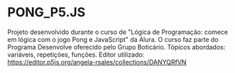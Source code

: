 # PONG_P5.JS

Projeto desenvolvido durante o curso de "Lógica de Programação: comece em lógica com o jogo Pong e JavaScript" da Alura. 
O curso faz parte do Programa Desenvolve oferecido pelo Grupo Boticário.
Tópicos abordados: variáveis, repetições, funções. 
Editor utilizado: https://editor.p5js.org/angela-rsales/collections/DANYQRfVN
